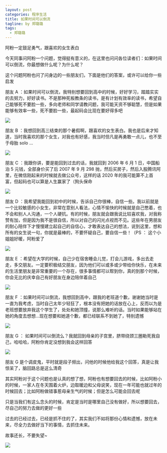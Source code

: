 ```yaml
---
layout: post
categories: 程序生活
title: 如果时间可以倒流
tagline: by 郑璐璐
tags: 
  - 郑璐璐
---
```

阿粉一定鼓足勇气，跟喜欢的女生表白
<!-- more -->

今天同事问阿粉一个问题，觉得挺有意义的，在这里也问问各位读者们：如果时间可以倒流，你最想做什么呢？为什么呢？

这个问题阿粉也问了问身边的一些朋友们，下面是他们的答案，或许可以给你一些启发

朋友 A ：如果时间可以倒流，我特别想要回到高中的时候，好好学习，踏踏实实的去努力，好好读书。不是那种死板教条的读书，是有计划有效率的读书，希望自己能够死不要脸一些，多向老师和同学请教问题，我可能天资不够聪慧，但是如果能够有效率一些，死不要脸一些，最起码会比现在要好得多吧

![](http://www.justdojava.com/assets/images/2019/java/image-zll/2020/09/23-后悔药.gif)

朋友 B ：我想回到高三结束的那个暑假啊，跟喜欢的女生表白。我也是后来才知道，当时我喜欢的那个女生，对我也有好感，我当时但凡是再勇敢一点儿，也不至于母胎 solo ...

![](http://www.justdojava.com/assets/images/2019/java/image-zll/2020/09/24-哇的一声.gif)

朋友 C ：我跟你讲，要是能回到过去的话，我就回到 2006 年 6 月 1 日，中国船泊 5 元钱，全部身价买了后 2007 年 9 月 298 抛，然后买房子，然后入股腾讯阿里，在微信刚起来的时候就去做公众号，这样的话 2020 年的我可能算不上首富，但起码也可以算是人生赢家了（狗头保命

![](http://www.justdojava.com/assets/images/2019/java/image-zll/2020/09/25-想不到.gif)

朋友 D ：我希望我能回到初中的时候，告诉自己你很棒，自信一些。我以前就是一个比较敏感的小女生，非常在意别人看法，心情不愉快的时候就是自己憋着，也不会和别人人沟通，一个人硬抗。有的时候，朋友就会跟我说比较喜欢我，对我称赞有加，但是因为我不是很自信，所以对自己的闪光点视而不见。这些年在男朋友的耐心陪伴下才慢慢建立起自己的自信心，才敢表达自己的想法，说到这里，想和所有的女生说一句，你就是最棒的，不要怀疑自己，要自信一些！（PS ： 这个小姐姐好暖，阿粉爱了

![](http://www.justdojava.com/assets/images/2019/java/image-zll/2020/09/26-可爱.gif)

朋友 E ：希望在大学的时候，自己少在宿舍睡会儿觉，打会儿游戏，多出去走走，多交朋友。一定要积极结交朋友，因为他们可以或多或少带给你快乐，在未来的生活里朋友是非常重要的一个存在，很多事情都可以帮到你，真的到那个时候，你会无比的庆幸自己有好朋友在身边陪伴着自己

![](http://www.justdojava.com/assets/images/2019/java/image-zll/2020/09/27-大佬讲话小本本记下来.gif)

朋友 F ：如果时间可以倒流，我想回到高中，跟我的老班道个歉，谢谢她当时是一直为我考虑，当时自己太年少轻狂了，根本没有把她的话放在心上，反而以为是老班想要放弃我这个学生了，处处和她顶撞，说那么难听的话。当时如果能够站在她的角度去想想...现在想要和她道个歉，都已经联系不到她了，特别遗憾

![](http://www.justdojava.com/assets/images/2019/java/image-zll/2020/09/28-我错了.gif)

朋友 G ： 如果时间可以倒流么？我就回到母亲的子宫里，脐带绕颈三圈勒死我自己，哈哈哈，阿粉你肯定没想到我会这样回答

![](http://www.justdojava.com/assets/images/2019/java/image-zll/2020/09/29-做你的红楼梦去吧.gif)

朋友 G 是个调皮鬼，平时就是段子频出，问他的时候他给我这个回答，真是让我惊呆了，脑回路总是这么清奇

其实阿粉对于这个问题也是认真的想了想，阿粉也有想要回去的时候，比如阿粉小的时候，一家人在冬天围着火炉，边取暖边和父母说笑，现在一年可能也就过年的时候回去；比如阿粉做错事惹母亲生气的时候；但是怎么可能会回去呢

只是当我们有这么念头的时候，肯定是当时是哪里自己没有做好，所以想要回去，尽自己的努力去做的更好一些

过去的已经过去，已经是抓不住的了，其实我们不如将那份心情和遗憾，放在未来，尽全力去做好当下的事情，去抓住未来。

故事还长，不要失望~

![](http://www.justdojava.com/assets/images/2019/java/image-zll/2020/09/30-fighting.gif)
